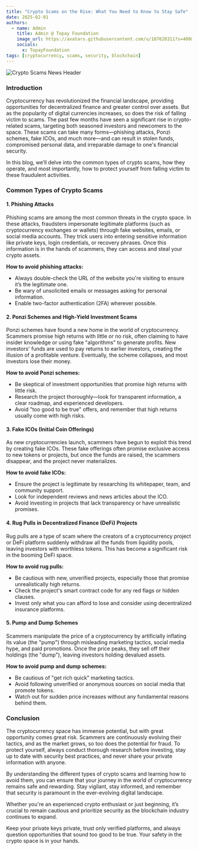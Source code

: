 ```yaml
---
title: "Crypto Scams on the Rise: What You Need to Know to Stay Safe"
date: 2025-02-01
authors:
  - name: Admin
    title: Admin @ Topay Foundation
    image_url: https://avatars.githubusercontent.com/u/187620311?s=400&u=b71e995a7552b0b58b47b79b52f9cb129e21dde4&v=4
    socials:
      x: TopayFoundation
tags: [cryptocurrency, scams, security, blockchain]
---
```

![Crypto Scams News Header](/img/blog/feb/01.webp)

### Introduction

Cryptocurrency has revolutionized the financial landscape, providing opportunities for decentralized finance and greater control over assets. But as the popularity of digital currencies increases, so does the risk of falling victim to scams. The past few months have seen a significant rise in crypto-related scams, targeting both seasoned investors and newcomers to the space. These scams can take many forms—phishing attacks, Ponzi schemes, fake ICOs, and much more—and can result in stolen funds, compromised personal data, and irreparable damage to one's financial security.

In this blog, we’ll delve into the common types of crypto scams, how they operate, and most importantly, how to protect yourself from falling victim to these fraudulent activities.

<!-- truncate -->

### Common Types of Crypto Scams

#### 1. **Phishing Attacks**

Phishing scams are among the most common threats in the crypto space. In these attacks, fraudsters impersonate legitimate platforms (such as cryptocurrency exchanges or wallets) through fake websites, emails, or social media accounts. They trick users into entering sensitive information like private keys, login credentials, or recovery phrases. Once this information is in the hands of scammers, they can access and steal your crypto assets.

**How to avoid phishing attacks:**

- Always double-check the URL of the website you're visiting to ensure it’s the legitimate one.
- Be wary of unsolicited emails or messages asking for personal information.
- Enable two-factor authentication (2FA) wherever possible.

#### 2. **Ponzi Schemes and High-Yield Investment Scams**

Ponzi schemes have found a new home in the world of cryptocurrency. Scammers promise high returns with little or no risk, often claiming to have insider knowledge or using fake "algorithms" to generate profits. New investors' funds are used to pay returns to earlier investors, creating the illusion of a profitable venture. Eventually, the scheme collapses, and most investors lose their money.

**How to avoid Ponzi schemes:**

- Be skeptical of investment opportunities that promise high returns with little risk.
- Research the project thoroughly—look for transparent information, a clear roadmap, and experienced developers.
- Avoid "too good to be true" offers, and remember that high returns usually come with high risks.

#### 3. **Fake ICOs (Initial Coin Offerings)**

As new cryptocurrencies launch, scammers have begun to exploit this trend by creating fake ICOs. These fake offerings often promise exclusive access to new tokens or projects, but once the funds are raised, the scammers disappear, and the project never materializes.

**How to avoid fake ICOs:**

- Ensure the project is legitimate by researching its whitepaper, team, and community support.
- Look for independent reviews and news articles about the ICO.
- Avoid investing in projects that lack transparency or have unrealistic promises.

#### 4. **Rug Pulls in Decentralized Finance (DeFi) Projects**

Rug pulls are a type of scam where the creators of a cryptocurrency project or DeFi platform suddenly withdraw all the funds from liquidity pools, leaving investors with worthless tokens. This has become a significant risk in the booming DeFi space.

**How to avoid rug pulls:**

- Be cautious with new, unverified projects, especially those that promise unrealistically high returns.
- Check the project's smart contract code for any red flags or hidden clauses.
- Invest only what you can afford to lose and consider using decentralized insurance platforms.

#### 5. **Pump and Dump Schemes**

Scammers manipulate the price of a cryptocurrency by artificially inflating its value (the "pump") through misleading marketing tactics, social media hype, and paid promotions. Once the price peaks, they sell off their holdings (the "dump"), leaving investors holding devalued assets.

**How to avoid pump and dump schemes:**

- Be cautious of "get rich quick" marketing tactics.
- Avoid following unverified or anonymous sources on social media that promote tokens.
- Watch out for sudden price increases without any fundamental reasons behind them.

### Conclusion

The cryptocurrency space has immense potential, but with great opportunity comes great risk. Scammers are continuously evolving their tactics, and as the market grows, so too does the potential for fraud. To protect yourself, always conduct thorough research before investing, stay up to date with security best practices, and never share your private information with anyone.

By understanding the different types of crypto scams and learning how to avoid them, you can ensure that your journey in the world of cryptocurrency remains safe and rewarding. Stay vigilant, stay informed, and remember that security is paramount in the ever-evolving digital landscape.

Whether you're an experienced crypto enthusiast or just beginning, it’s crucial to remain cautious and prioritize security as the blockchain industry continues to expand.

Keep your private keys private, trust only verified platforms, and always question opportunities that sound too good to be true. Your safety in the crypto space is in your hands.
